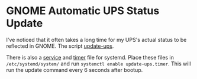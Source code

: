# GNOME Automatic UPS Status Update

I've noticed that it often takes a long time for my UPS's actual status to be reflected in GNOME. The script [update-ups](update-ups).

There is also a [service](update-ups.service) and [timer](update-ups.timer) file for systemd. Place these files in `/etc/systemd/system/` and run `systemctl enable update-ups.timer`. This will run the update command every 6 seconds after bootup.
